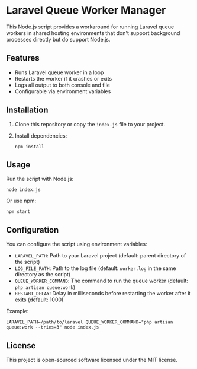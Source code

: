 # Laravel Queue Worker Manager

This Node.js script provides a workaround for running Laravel queue workers in shared hosting environments that don't support background processes directly but do support Node.js.

## Features

- Runs Laravel queue worker in a loop
- Restarts the worker if it crashes or exits
- Logs all output to both console and file
- Configurable via environment variables

## Installation

1. Clone this repository or copy the `index.js` file to your project.
2. Install dependencies:

   ```
   npm install
   ```

## Usage

Run the script with Node.js:

```
node index.js
```

Or use npm:

```
npm start
```

## Configuration

You can configure the script using environment variables:

- `LARAVEL_PATH`: Path to your Laravel project (default: parent directory of the script)
- `LOG_FILE_PATH`: Path to the log file (default: `worker.log` in the same directory as the script)
- `QUEUE_WORKER_COMMAND`: The command to run the queue worker (default: `php artisan queue:work`)
- `RESTART_DELAY`: Delay in milliseconds before restarting the worker after it exits (default: 1000)

Example:

```
LARAVEL_PATH=/path/to/laravel QUEUE_WORKER_COMMAND="php artisan queue:work --tries=3" node index.js
```

## License

This project is open-sourced software licensed under the MIT license.